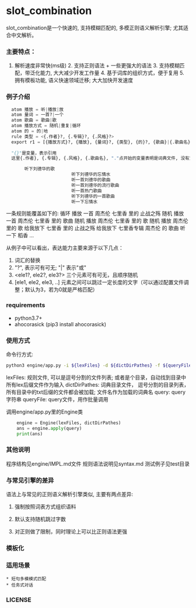 
# slot_combination
slot_combination是一个快速的, 支持模糊匹配的, 多模正则语义解析引擎; 尤其适合中文解析。

### 主要特点：
  1. 解析速度非常快(ms级)
	2. 支持正则语法 + 一些更强大的语法
	3. 支持模糊匹配，带泛化能力, 大大减少开发工作量
	4. 基于词库的组织方式，便于复用
	5. 拥有模板功能, 语义快速领域迁移; 大大加快开发速度

### 例子介绍
```python
  atom 播放 = 听|播放|放
  atom 量词 = 一首?|一个
  atom 歌曲 = 歌曲|歌
  atom 播放方式 = 随机|重复|循环
  atom 的 = 的|地
  rule 类型 = <{.作者}?, {.专辑}?, {.风格}?>
  export r1 = [{播放方式}?, {播放}, {量词}?, {类型}, {的}?, {歌曲}|{.歌曲名}] => {intent="播放歌曲", 量词=$3, 类型=$4, 歌曲=$6}
 
  "{}"是变量，表示引用
  这里{.作者}, {.专辑}, {.风格}, {.歌曲名}, "."点开始的变量表明是词典文件, 没有定义在规则中

	   听下刘德华的歌
	                     听下刘德华的忘情水
						 听一首刘德华的歌曲
						 听一首刘德华的流行歌曲
						 听一首热门歌曲
						 听下刘德华的一首歌曲
						 听一下忘情水
```

一条规则能覆盖如下的:
 循环 播放 一首 周杰伦 七里香 里的 止战之殇
 随机 播放 一首 周杰伦 七里香 里的 歌曲
 随机 播放 周杰伦 七里香 里的 歌
 随机 播放 周杰伦 里的 歌
 给我放下 七里香 里的 止战之殇
 给我放下 七里香专辑 周杰伦 的 歌曲
 听 一下 稻香
 ...

从例子中可以看出，表达能力主要来源于以下几点：
1. 词汇的替换
2. "?", 表示可有可无; "|" 表示"或"
3. <ele1?, ele2?, ele3?> 三个元素可有可无，且顺序随机
4. [ele1, ele2, ele3, ..] 元素之间可以跳过一定长度的文字（可以通过配置文件调整；默认为3，若为0就是严格匹配） 

### requirements
* python3.7+
* ahocorasick (pip3 install ahocorasick)

### 使用方式
命令行方式:
```sh
python3 engine/app.py -i ${lexFiles} -d ${dictDirPathes} -f ${queryFile} -s ${query}
```
lexFiles: 规则文件, 可以是逗号分割的文件列表; 或者是个目录，自动找到目录中所有lex后缀文件作为输入
dictDirPathes: 词典目录文件， 逗号分割的目录列表， 所有目录中的txt后缀的文件都会被加载; 文件名作为加载的词典名
query:  query字符串
queryFile: query文件，用作批量调用

调用engine/app.py里的Engine类
```python
    engine = Engine(lexFiles, dictDirPathes)
    ans = engine.apply(query)
    print(ans)
```
### 其他说明
程序结构见engine/IMPL.md文件
规则语法说明见syntax.md
测试例子见test目录

### 与常见引擎的差异
语法上与常见的正则语义解析引擎类似, 主要有两点差异:
1. 强制按照词表方式组织语料

2. 默认支持随机跳过字数

3. 对正则做了限制，同时理论上可以比正则语法更强

### 模板化

### 适用场景
    * 短句多模模式匹配
    * 任务式对话

### LICENSE
